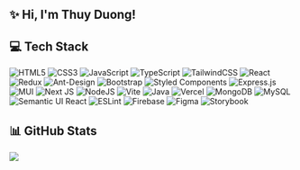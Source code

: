 ## ✨ Hi, I'm Thuy Duong!

## 💻 Tech Stack
![HTML5](https://img.shields.io/badge/html5-%23E34F26.svg?style=flat-square&logo=html5&logoColor=white) ![CSS3](https://img.shields.io/badge/css3-%231572B6.svg?style=flat-square&logo=css3&logoColor=white) ![JavaScript](https://img.shields.io/badge/javascript-%23323330.svg?style=flat-square&logo=javascript&logoColor=%23F7DF1E) ![TypeScript](https://img.shields.io/badge/typescript-%23007ACC.svg?style=flat-square&logo=typescript&logoColor=white) ![TailwindCSS](https://img.shields.io/badge/tailwindcss-%2338B2AC.svg?style=flat-square&logo=tailwind-css&logoColor=white) ![React](https://img.shields.io/badge/react-%2320232a.svg?style=flat-square&logo=react&logoColor=%2361DAFB) ![Redux](https://img.shields.io/badge/redux-%23593d88.svg?style=flat-square&logo=redux&logoColor=white) ![Ant-Design](https://img.shields.io/badge/-AntDesign-%230170FE?style=flat-square&logo=ant-design&logoColor=white) ![Bootstrap](https://img.shields.io/badge/bootstrap-%238511FA.svg?style=flat-square&logo=bootstrap&logoColor=white) ![Styled Components](https://img.shields.io/badge/styled--components-DB7093?style=flat-square&logo=styled-components&logoColor=white) ![Express.js](https://img.shields.io/badge/express.js-%23404d59.svg?style=flat-square&logo=express&logoColor=%2361DAFB) ![MUI](https://img.shields.io/badge/MUI-%230081CB.svg?style=flat-square&logo=mui&logoColor=white) ![Next JS](https://img.shields.io/badge/Next-black?style=flat-square&logo=next.js&logoColor=white) ![NodeJS](https://img.shields.io/badge/node.js-6DA55F?style=flat-square&logo=node.js&logoColor=white) ![Vite](https://img.shields.io/badge/vite-%23646CFF.svg?style=flat-square&logo=vite&logoColor=white) ![Java](https://img.shields.io/badge/java-%23ED8B00.svg?style=flat-square&logo=openjdk&logoColor=white) ![Vercel](https://img.shields.io/badge/vercel-%23000000.svg?style=flat-square&logo=vercel&logoColor=white) ![MongoDB](https://img.shields.io/badge/MongoDB-%234ea94b.svg?style=flat-square&logo=mongodb&logoColor=white) ![MySQL](https://img.shields.io/badge/mysql-4479A1.svg?style=flat-square&logo=mysql&logoColor=white) ![Semantic UI React](https://img.shields.io/badge/Semantic%20UI%20React-%2335BDB2.svg?style=flat-square&logo=SemanticUIReact&logoColor=white) ![ESLint](https://img.shields.io/badge/ESLint-4B3263?style=flat-square&logo=eslint&logoColor=white) ![Firebase](https://img.shields.io/badge/firebase-a08021?style=flat-square&logo=firebase&logoColor=ffcd34) ![Figma](https://img.shields.io/badge/figma-%23F24E1E.svg?style=flat-square&logo=figma&logoColor=white) ![Storybook](https://img.shields.io/badge/-Storybook-FF4785?style=flat-square&logo=storybook&logoColor=white)
## 📊 GitHub Stats
![](https://github-readme-stats.vercel.app/api/top-langs/?username=HTTDuong&theme=tokyonight&hide_border=false&include_all_commits=false&count_private=false&layout=compact)




<!-- Proudly created with GPRM ( https://gprm.itsvg.in ) -->
